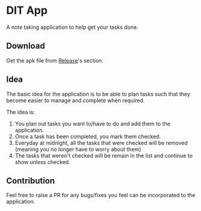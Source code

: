 # DIT App

A note taking application to help get your tasks done.

## Download

Get the apk file from <a href="https://github.com/shashanknayak96/dit_app/releases" >Release</a>'s section.

## Idea

The basic idea for the application is to be able to plan tasks such that they become easier to manage and complete when required.

The idea is:
1. You plan out tasks you want to/have to do and add them to the application.
2. Once a task has been completed, you mark them checked.
3. Everyday at midnight, all the tasks that were checked will be removed (meaning you no longer have to worry about them)
4. The tasks that weren't checked will be remain in the list and continue to show unless checked.

## Contribution
Feel free to raise a PR for any bugs/fixes you feel can be incorporated to the application.

